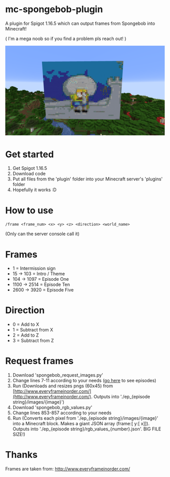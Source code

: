 # mc-spongebob-plugin
A plugin for Spigot 1.16.5 which can output frames from Spongebob into Minecraft!

( I'm a mega noob so if you find a problem pls reach out! )

![Spongebob Plugin](/spongebob_plugin.png)

# Get started
1. Get Spigot 1.16.5
2. Download code
3. Put all files from the 'plugin' folder into your Minecraft server's 'plugins' folder
4. Hopefully it works :D

# How to use
```
/frame <frame_num> <x> <y> <z> <direction> <world_name>
```

(Only can the server console call it)
  
# Frames
- 1 = Intermission sign
- 15 -> 103 = Intro / Theme
- 104 -> 1097 = Episode One
- 1100 -> 2514 = Episode Ten
- 2600 -> 3920 = Episode Five

# Direction
- 0 = Add to X
- 1 = Subtract from X
- 2 = Add to Z
- 3 = Subtract from Z

# Request frames
1. Download 'spongebob_request_images.py'
2. Change lines 7-11 according to your needs ([go here](http://www.everyframeinorder.com/) to see episodes)
3. Run (Downloads and resizes pngs (60x45) from [http://www.everyframeinorder.com/](http://www.everyframeinorder.com/). Outputs into './ep_{episode string}/images/{image}')
4. Download 'spongebob_rgb_values.py'
5. Change lines 853-857 according to your needs
6. Run (Converts each pixel from './ep_{episode string}/images/{image}' into a Minecraft block. Makes a giant JSON array (frame:[ y:[ x]]). Outputs into './ep_{episode string}/rgb_values_{number}.json'. BIG FILE SIZE!)

# Thanks
Frames are taken from: http://www.everyframeinorder.com/
